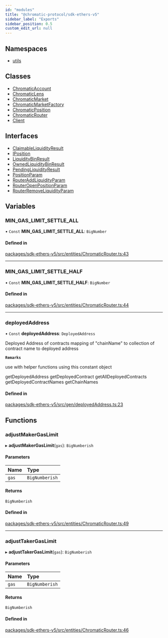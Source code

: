 ```yaml
---
id: "modules"
title: "@chromatic-protocol/sdk-ethers-v5"
sidebar_label: "Exports"
sidebar_position: 0.5
custom_edit_url: null
---
```


## Namespaces

- [utils](namespaces/utils.md)

## Classes

- [ChromaticAccount](classes/ChromaticAccount.md)
- [ChromaticLens](classes/ChromaticLens.md)
- [ChromaticMarket](classes/ChromaticMarket.md)
- [ChromaticMarketFactory](classes/ChromaticMarketFactory.md)
- [ChromaticPosition](classes/ChromaticPosition.md)
- [ChromaticRouter](classes/ChromaticRouter.md)
- [Client](classes/Client.md)

## Interfaces

- [ClaimableLiquidityResult](interfaces/ClaimableLiquidityResult.md)
- [IPosition](interfaces/IPosition.md)
- [LiquidityBinResult](interfaces/LiquidityBinResult.md)
- [OwnedLiquidityBinResult](interfaces/OwnedLiquidityBinResult.md)
- [PendingLiquidityResult](interfaces/PendingLiquidityResult.md)
- [PositionParam](interfaces/PositionParam.md)
- [RouterAddLiquidityParam](interfaces/RouterAddLiquidityParam.md)
- [RouterOpenPositionParam](interfaces/RouterOpenPositionParam.md)
- [RouterRemoveLiquidityParam](interfaces/RouterRemoveLiquidityParam.md)

## Variables

### MIN\_GAS\_LIMIT\_SETTLE\_ALL

• `Const` **MIN\_GAS\_LIMIT\_SETTLE\_ALL**: `BigNumber`

#### Defined in

[packages/sdk-ethers-v5/src/entities/ChromaticRouter.ts:43](https://github.com/chromatic-protocol/sdk/blob/144961d/packages/sdk-ethers-v5/src/entities/ChromaticRouter.ts#L43)

___

### MIN\_GAS\_LIMIT\_SETTLE\_HALF

• `Const` **MIN\_GAS\_LIMIT\_SETTLE\_HALF**: `BigNumber`

#### Defined in

[packages/sdk-ethers-v5/src/entities/ChromaticRouter.ts:44](https://github.com/chromatic-protocol/sdk/blob/144961d/packages/sdk-ethers-v5/src/entities/ChromaticRouter.ts#L44)

___

### deployedAddress

• `Const` **deployedAddress**: `DeployedAddress`

Deployed Address of contracts
mapping of "chainName" to collection of contract name to deployed address

**`Remarks`**

use with helper functions using this constant object

getDeployedAddress
getDeployedContract
getAllDeployedContracts
getDeployedContractNames
getChainNames

#### Defined in

[packages/sdk-ethers-v5/src/gen/deployedAddress.ts:23](https://github.com/chromatic-protocol/sdk/blob/144961d/packages/sdk-ethers-v5/src/gen/deployedAddress.ts#L23)

## Functions

### adjustMakerGasLimit

▸ **adjustMakerGasLimit**(`gas`): `BigNumberish`

#### Parameters

| Name | Type |
| :------ | :------ |
| `gas` | `BigNumberish` |

#### Returns

`BigNumberish`

#### Defined in

[packages/sdk-ethers-v5/src/entities/ChromaticRouter.ts:49](https://github.com/chromatic-protocol/sdk/blob/144961d/packages/sdk-ethers-v5/src/entities/ChromaticRouter.ts#L49)

___

### adjustTakerGasLimit

▸ **adjustTakerGasLimit**(`gas`): `BigNumberish`

#### Parameters

| Name | Type |
| :------ | :------ |
| `gas` | `BigNumberish` |

#### Returns

`BigNumberish`

#### Defined in

[packages/sdk-ethers-v5/src/entities/ChromaticRouter.ts:46](https://github.com/chromatic-protocol/sdk/blob/144961d/packages/sdk-ethers-v5/src/entities/ChromaticRouter.ts#L46)
